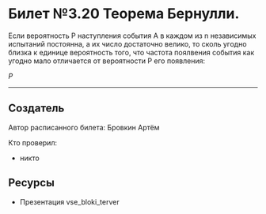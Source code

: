 # Билет №3.20 Теорема Бернулли.
Если вероятность P наступления события A в каждом из n независимых испытаний постоянна,
а их число достаточно велико, то сколь угодно близка к единице вероятность того, что частота
поялвения события как угодно мало отличается от вероятности P его появления:

$P$

---
## Создатель

Автор расписанного билета: Бровкин Артём

Кто проверил:
- никто

## Ресурсы
- Презентация vse_bloki_terver

